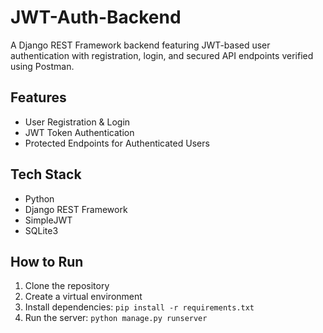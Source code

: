 # JWT-Auth-Backend
A Django REST Framework backend featuring JWT-based user authentication with registration, login, and secured API endpoints verified using Postman.

## Features
- User Registration & Login
- JWT Token Authentication
- Protected Endpoints for Authenticated Users

## Tech Stack
- Python
- Django REST Framework
- SimpleJWT
- SQLite3

## How to Run
1. Clone the repository
2. Create a virtual environment
3. Install dependencies: `pip install -r requirements.txt`
4. Run the server: `python manage.py runserver`

